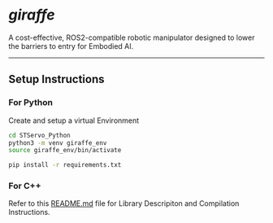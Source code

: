 # _giraffe_

A cost-effective, ROS2-compatible robotic manipulator designed to lower the barriers to entry for Embodied AI.

---

## Setup Instructions

### For Python

Create and setup a virtual Environment

``` bash
cd STServo_Python
python3 -m venv giraffe_env
source giraffe_env/bin/activate

pip install -r requirements.txt
```

### For C++

Refer to this [README.md](SCServo_Linux/README.md) file for Library Descripiton and Compilation Instructions.
